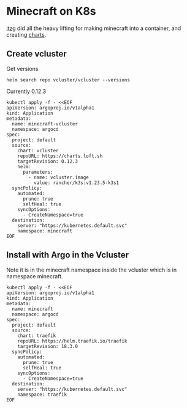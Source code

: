 # Minecraft on K8s

[itzg](https://github.com/itzg/docker-minecraft-server/blob/master/README.md) did all the heavy lifting for making minecraft into a container, and creating [charts](https://github.com/itzg/minecraft-server-charts/tree/master/charts/minecraft-proxy).

## Create vcluster

Get versions

```
helm search repo vcluster/vcluster --versions
```

Currently 0.12.3

```
kubectl apply -f - <<EOF
apiVersion: argoproj.io/v1alpha1
kind: Application
metadata:
  name: minecraft-vcluster
  namespace: argocd
spec:
  project: default
  source:
    chart: vcluster
    repoURL: https://charts.loft.sh
    targetRevision: 0.12.3
    helm:
      parameters:
        - name: vcluster.image
          value: rancher/k3s:v1.23.5-k3s1
  syncPolicy:
    automated:
      prune: true
      selfHeal: true
    syncOptions:
      - CreateNamespace=true
  destination:
    server: "https://kubernetes.default.svc"
    namespace: minecraft
EOF
```

## Install with Argo in the Vcluster

Note it is in the minecraft namespace inside the vcluster which is in namespace minecraft.

```
kubectl apply -f - <<EOF
apiVersion: argoproj.io/v1alpha1
kind: Application
metadata:
  name: minecraft
  namespace: argocd
spec:
  project: default
  source:
    chart: traefik
    repoURL: https://helm.traefik.io/traefik
    targetRevision: 18.3.0
  syncPolicy:
    automated:
      prune: true
      selfHeal: true
    syncOptions:
      - CreateNamespace=true
  destination:
    server: "https://kubernetes.default.svc"
    namespace: traefik
EOF
```
